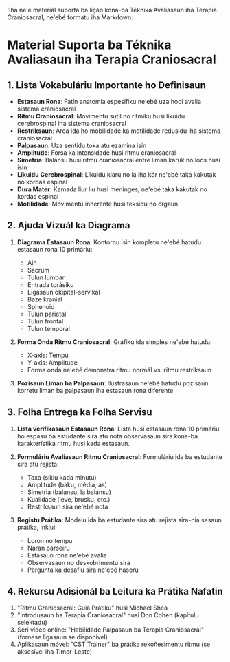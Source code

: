 'Iha ne'e material suporta ba lição kona-ba Téknika Avaliasaun iha Terapia Craniosacral, ne'ebé formatu iha Markdown:

# Material Suporta ba Téknika Avaliasaun iha Terapia Craniosacral

## 1. Lista Vokabuláriu Importante ho Definisaun

- **Estasaun Rona**: Fatín anatomia espesífiku ne'ebé uza hodi avalia sistema craniosacral
- **Ritmu Craniosacral**: Movimentu sutíl no ritmiku husi líkuidu cerebrospinal iha sistema craniosacral
- **Restriksaun**: Área ida ho mobilidade ka motilidade redusidu iha sistema craniosacral
- **Palpasaun**: Uza sentidu toka atu ezamina isin
- **Amplitude**: Forsa ka intensidade husi ritmu craniosacral
- **Simetria**: Balansu husi ritmu craniosacral entre liman karuk no loos husi isin
- **Líkuidu Cerebrospinal**: Líkuidu klaru no la iha kór ne'ebé taka kakutak no kordas espinal
- **Dura Mater**: Kamada liur liu husi meninges, ne'ebé taka kakutak no kordas espinal
- **Motilidade**: Movimentu inherente husi teksidu no órgaun

## 2. Ajuda Vizuál ka Diagrama

1. **Diagrama Estasaun Rona**:
   Kontornu isin kompletu ne'ebé hatudu estasaun rona 10 primáriu:
   - Ain
   - Sacrum
   - Tulun lumbar
   - Entrada torásiku
   - Ligasaun okipital-servikal
   - Baze kranial
   - Sphenoid
   - Tulun parietal
   - Tulun frontal
   - Tulun temporal

2. **Forma Onda Ritmu Craniosacral**:
   Gráfiku ida simples ne'ebé hatudu:
   - X-axis: Tempu
   - Y-axis: Amplitude
   - Forma onda ne'ebé demonstra ritmu normál vs. ritmu restriksaun

3. **Pozisaun Liman ba Palpasaun**:
   Ilustrasaun ne'ebé hatudu pozisaun korretu liman ba palpasaun iha estasaun rona diferente

## 3. Folha Entrega ka Folha Servisu

1. **Lista verifikasaun Estasaun Rona**:
   Lista husi estasaun rona 10 primáriu ho espasu ba estudante sira atu nota observasaun sira kona-ba karakterístika ritmu husi kada estasaun.

2. **Formuláriu Avaliasaun Ritmu Craniosacral**:
   Formuláriu ida ba estudante sira atu rejista:
   - Taxa (siklu kada minutu)
   - Amplitude (baku, média, as)
   - Simetria (balansu, la balansu)
   - Kualidade (leve, brusku, etc.)
   - Restriksaun sira ne'ebé nota

3. **Registu Prátika**:
   Modelu ida ba estudante sira atu rejista sira-nia sesaun prátika, inklui:
   - Loron no tempu
   - Naran parseiru
   - Estasaun rona ne'ebé avalia
   - Observasaun no deskobrimentu sira
   - Pergunta ka desafiu sira ne'ebé hasoru

## 4. Rekursu Adisionál ba Leitura ka Prátika Nafatin

1. "Ritmu Craniosacral: Guia Prátiku" husi Michael Shea
2. "Introdusaun ba Terapia Craniosacral" husi Don Cohen (kapítulu selektadu)
3. Seri vídeo online: "Habilidade Palpasaun ba Terapia Craniosacral" (fornese ligasaun se disponível)
4. Aplikasaun móvel: "CST Trainer" ba prátika rekoñesimentu ritmu (se aksesível iha Timor-Leste)